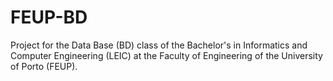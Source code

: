 # FEUP-BD

Project for the Data Base (BD) class of the Bachelor's in Informatics and Computer Engineering (LEIC) at the Faculty of Engineering of the University of Porto (FEUP). 
